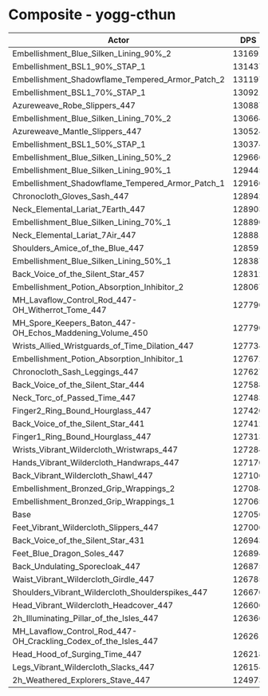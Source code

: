 # Composite - yogg-cthun
| Actor | DPS | Increase |
|---|:---:|:---:|
|Embellishment_Blue_Silken_Lining_90%_2|131691|3.65%|
|Embellishment_BSL1_90%_STAP_1|131437|3.45%|
|Embellishment_Shadowflame_Tempered_Armor_Patch_2|131197|3.26%|
|Embellishment_BSL1_70%_STAP_1|130921|3.04%|
|Azureweave_Robe_Slippers_447|130887|3.02%|
|Embellishment_Blue_Silken_Lining_70%_2|130664|2.84%|
|Azureweave_Mantle_Slippers_447|130524|2.73%|
|Embellishment_BSL1_50%_STAP_1|130374|2.61%|
|Embellishment_Blue_Silken_Lining_50%_2|129666|2.05%|
|Embellishment_Blue_Silken_Lining_90%_1|129445|1.88%|
|Embellishment_Shadowflame_Tempered_Armor_Patch_1|129166|1.66%|
|Chronocloth_Gloves_Sash_447|128942|1.48%|
|Neck_Elemental_Lariat_7Earth_447|128903|1.45%|
|Embellishment_Blue_Silken_Lining_70%_1|128890|1.44%|
|Neck_Elemental_Lariat_7Air_447|128881|1.44%|
|Shoulders_Amice_of_the_Blue_447|128591|1.21%|
|Embellishment_Blue_Silken_Lining_50%_1|128387|1.05%|
|Back_Voice_of_the_Silent_Star_457|128312|0.99%|
|Embellishment_Potion_Absorption_Inhibitor_2|128067|0.80%|
|MH_Lavaflow_Control_Rod_447-OH_Witherrot_Tome_447|127790|0.58%|
|MH_Spore_Keepers_Baton_447-OH_Echos_Maddening_Volume_450|127790|0.58%|
|Wrists_Allied_Wristguards_of_Time_Dilation_447|127734|0.53%|
|Embellishment_Potion_Absorption_Inhibitor_1|127672|0.48%|
|Chronocloth_Sash_Leggings_447|127627|0.45%|
|Back_Voice_of_the_Silent_Star_444|127588|0.42%|
|Neck_Torc_of_Passed_Time_447|127483|0.34%|
|Finger2_Ring_Bound_Hourglass_447|127420|0.29%|
|Back_Voice_of_the_Silent_Star_441|127412|0.28%|
|Finger1_Ring_Bound_Hourglass_447|127313|0.20%|
|Wrists_Vibrant_Wildercloth_Wristwraps_447|127284|0.18%|
|Hands_Vibrant_Wildercloth_Handwraps_447|127170|0.09%|
|Back_Vibrant_Wildercloth_Shawl_447|127106|0.04%|
|Embellishment_Bronzed_Grip_Wrappings_2|127084|0.02%|
|Embellishment_Bronzed_Grip_Wrappings_1|127065|0.01%|
|Base|127056|0.00%|
|Feet_Vibrant_Wildercloth_Slippers_447|127006|-0.04%|
|Back_Voice_of_the_Silent_Star_431|126943|-0.09%|
|Feet_Blue_Dragon_Soles_447|126894|-0.13%|
|Back_Undulating_Sporecloak_447|126875|-0.14%|
|Waist_Vibrant_Wildercloth_Girdle_447|126785|-0.21%|
|Shoulders_Vibrant_Wildercloth_Shoulderspikes_447|126670|-0.30%|
|Head_Vibrant_Wildercloth_Headcover_447|126606|-0.35%|
|2h_Illuminating_Pillar_of_the_Isles_447|126366|-0.54%|
|MH_Lavaflow_Control_Rod_447-OH_Crackling_Codex_of_the_Isles_447|126261|-0.63%|
|Head_Hood_of_Surging_Time_447|126218|-0.66%|
|Legs_Vibrant_Wildercloth_Slacks_447|126154|-0.71%|
|2h_Weathered_Explorers_Stave_447|124973|-1.64%|
